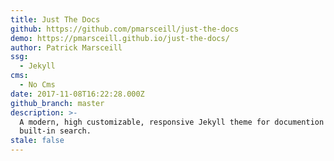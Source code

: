 ```yaml
---
title: Just The Docs
github: https://github.com/pmarsceill/just-the-docs
demo: https://pmarsceill.github.io/just-the-docs/
author: Patrick Marsceill
ssg:
  - Jekyll
cms:
  - No Cms
date: 2017-11-08T16:22:28.000Z
github_branch: master
description: >-
  A modern, high customizable, responsive Jekyll theme for documention with
  built-in search.
stale: false
---
```

